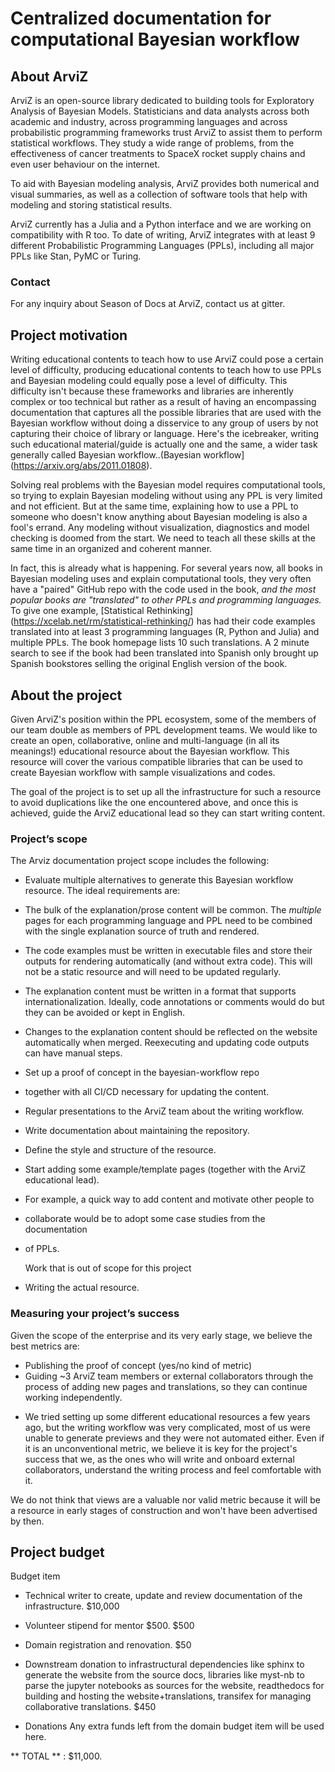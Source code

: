 # Centralized documentation for computational Bayesian workflow

## About ArviZ
ArviZ is an open-source library dedicated to building tools for Exploratory Analysis of Bayesian Models. 
Statisticians and data analysts across both academic and industry, across programming languages 
and across probabilistic programming frameworks trust ArviZ to assist them to perform statistical workflows. 
They study a wide range of problems, from the effectiveness of cancer treatments 
to SpaceX rocket supply chains and even user behaviour on the internet.

To aid with Bayesian modeling analysis, ArviZ provides both numerical and visual summaries,
as well as a collection of software tools that help with modeling and storing statistical results.

ArviZ currently has a Julia and a Python interface and we are working on compatibility with R too.
To date of writing, ArviZ integrates with at least 9 different Probabilistic Programming Languages (PPLs),
including all major PPLs like Stan, PyMC or Turing.

### Contact 
For any inquiry about Season of Docs at ArviZ, contact us at gitter.

## Project motivation
Writing educational contents to teach how to use ArviZ  could pose a certain level of difficulty, producing educational contents to teach
how to use PPLs and Bayesian modeling could equally pose a level of difficulty. This difficulty isn't because these frameworks and libraries are inherently complex or too technical but rather as a result of having an encompassing documentation that captures all
the possible libraries that are used with the Bayesian workflow
without doing a disservice to any group of users by not capturing their choice of library or language. 
Here's the icebreaker, writing such educational material/guide is actually one and the same, 
a wider task generally called Bayesian workflow..(Bayesian workflow](https://arxiv.org/abs/2011.01808).

Solving real problems with the Bayesian model requires computational tools, 
so trying to explain Bayesian modeling without using any PPL is very limited and not efficient. 
But at the same time, explaining how to use a PPL to someone who doesn't know 
anything about Bayesian modeling is also a fool's errand. 
Any modeling without visualization, diagnostics and model checking is 
doomed from the start.
We need to teach all these skills at the same time in an organized and coherent manner.

In fact, this is already what is happening. For several years now, 
all books in Bayesian modeling uses and explain computational tools, 
they very often have a "paired" GitHub repo with the code used in the book, 
_and the most popular books are "translated" to other PPLs and programming languages._ 
To give one example, [Statistical Rethinking] (https://xcelab.net/rm/statistical-rethinking/)
has had their code examples translated into at least 3 programming languages 
(R, Python and Julia) and multiple PPLs. The book homepage lists 10 such translations. 
A 2 minute search to see if the book had been translated into Spanish only 
brought up Spanish bookstores selling the original English version of the book.

## About the project
Given ArviZ's position within the PPL ecosystem, some of the members of our team 
double as members of PPL development teams. We would like to create an open, collaborative, online 
and multi-language (in all its meanings!) educational resource about the Bayesian workflow. This resource will cover the various compatible libraries that can be used to create Bayesian workflow with sample visualizations and codes.

The goal of the project is to set up all the infrastructure for such a resource to 
avoid duplications like the one encountered above, and once this is achieved, guide the ArviZ educational lead 
so they can start writing content.

### Project’s scope
The Arviz documentation project scope includes the following:
* Evaluate multiple alternatives to generate this Bayesian workflow resource. 
  The ideal requirements are:
- The bulk of the explanation/prose content will be common. 
  The _multiple_ pages for each programming language and PPL need to be combined 
  with the single explanation source of truth and rendered.
- The code examples must be written in executable files and store their outputs
  for rendering automatically (and without extra code). 
  This will not be a static resource and will need to be updated regularly.
- The explanation content must be written in a format that supports internationalization. 
  Ideally, code annotations or comments would do but they can be avoided or kept in English.

- Changes to the explanation content should be reflected on the website automatically
  when merged. Reexecuting and updating code outputs can have manual steps.
* Set up  a proof of concept in the bayesian-workflow repo
* together with all CI/CD necessary for updating the content.
* Regular presentations to the ArviZ team about the writing workflow.
* Write documentation about maintaining the repository.
* Define the style and structure of the resource.
* Start adding some example/template pages (together with the ArviZ educational lead). 
* For example, a quick way to add content and motivate other people to 
* collaborate would be to adopt some case studies from the documentation 
* of PPLs.

  Work that is out of scope for this project
* Writing the actual resource.

### Measuring your project’s success
Given the scope of the enterprise and its very early stage, we believe the best metrics are:
* Publishing the proof of concept (yes/no kind of metric)
* Guiding ~3 ArviZ team members or external collaborators through the process of adding new pages and translations, 
  so they can continue working independently.
- We tried setting up some different educational resources a few years ago, but 
  the writing workflow was very complicated, most of us were unable to 
  generate previews and they were not automated either. Even if it is an 
  unconventional metric, we believe it is key for the project's success 
  that we, as the ones who will write and onboard external collaborators, 
  understand the writing process and feel comfortable with it.

 We do not think that views are a valuable nor valid metric because it will be a resource in 
 early stages of construction and won't have been advertised by then.

## Project budget

Budget item

* Technical writer to create, update and review documentation of the infrastructure.
$10,000
* Volunteer stipend for mentor $500.
 $500
* Domain registration and renovation.
$50
* Downstream donation to infrastructural dependencies like sphinx to generate the website from the source docs, libraries like myst-nb to parse the jupyter notebooks as  sources for the website, readthedocs for building and hosting the website+translations, transifex for managing collaborative translations. 
 $450
 
* Donations
 Any extra funds left from the domain budget item will be used here.


** TOTAL ** : $11,000.

